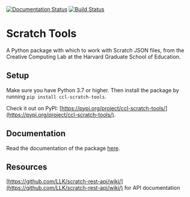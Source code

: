 [![Documentation Status](https://readthedocs.org/projects/ccl-scratch-tools/badge/?version=latest)](https://ccl-scratch-tools.readthedocs.io/en/latest/?badge=latest)
[![Build Status](https://travis-ci.org/GSE-CCL/scratch-tools.svg?branch=master)](https://travis-ci.org/GSE-CCL/scratch-tools)

# Scratch Tools
A Python package with which to work with Scratch JSON files, from the Creative Computing Lab at the Harvard Graduate School of Education.

## Setup

Make sure you have Python 3.7 or higher. Then install the package by running ```pip install ccl-scratch-tools```.

Check it out on PyPI: [https://pypi.org/project/ccl-scratch-tools/](https://pypi.org/project/ccl-scratch-tools/).

## Documentation

Read the documentation of the package [here](https://ccl-scratch-tools.readthedocs.io/en/latest/).

## Resources
[https://github.com/LLK/scratch-rest-api/wiki/](https://github.com/LLK/scratch-rest-api/wiki/) for API documentation
